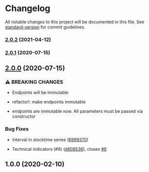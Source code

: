 # Changelog

All notable changes to this project will be documented in this file. See [standard-version](https://github.com/conventional-changelog/standard-version) for commit guidelines.

### [2.0.2](https://github.com/cHeeSaW/alpha-vantage-bundle/compare/v2.0.1...v2.0.2) (2021-04-12)

### [2.0.1](https://github.com/cHeeSaW/alpha-vantage-bundle/compare/v2.0.0...v2.0.1) (2020-07-15)

## [2.0.0](https://github.com/cHeeSaW/alpha-vantage-bundle/compare/v1.0.0...v2.0.0) (2020-07-15)


### ⚠ BREAKING CHANGES

* Endpoints will be immutable

* refactor!: make endpoints immutable
* endpoints are immutable now. All parameters must be passed via constructor

### Bug Fixes

* interval in stocktime series ([6999370](https://github.com/cHeeSaW/alpha-vantage-bundle/commit/6999370bf1f3600609258b28d5aad3b313d1cccf))


* Technical indicators (#8) ([d608536](https://github.com/cHeeSaW/alpha-vantage-bundle/commit/d608536935f57d449892d53d85a1d032b04b64b4)), closes [#8](https://github.com/cHeeSaW/alpha-vantage-bundle/issues/8)

## 1.0.0 (2020-02-10)